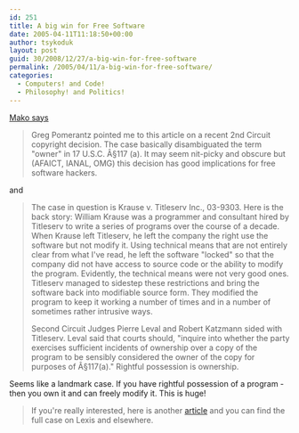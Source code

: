 ```yaml
---
id: 251
title: A big win for Free Software
date: 2005-04-11T11:18:50+00:00
author: tsykoduk
layout: post
guid: 30/2008/12/27/a-big-win-for-free-software
permalink: /2005/04/11/a-big-win-for-free-software/
categories:
  - Computers! and Code!
  - Philosophy! and Politics!
---
```

<p><a href="http://mako.yukidoke.org/copyrighteous/ip/20050410-00.html">Mako says</a></p>


<blockquote>Greg Pomerantz pointed me to this article on a recent 2nd Circuit copyright decision. The case basically disambiguated the term "owner" in 17 U.S.C. Â§117 (a). It may seem nit-picky and obscure but (AFAICT, <span class="caps">IANAL</span>, OMG) this decision has good implications for free software hackers.</blockquote>

<p>and</p>


<blockquote>The case in question is Krause v. Titleserv Inc., 03-9303. Here is the back story: William Krause was a programmer and consultant hired by Titleserv to write a series of programs over the course of a decade. When Krause left Titleserv, he left the company the right use the software but not modify it. Using technical means that are not entirely clear from what I've read, he left the software "locked" so that the company did not have access to source code or the ability to modify the program. Evidently, the technical means were not very good ones. Titleserv managed to sidestep these restrictions and bring the software back into modifiable source form. They modified the program to keep it working a number of times and in a number of sometimes rather intrusive ways.

<p>Second Circuit Judges Pierre Leval and Robert Katzmann sided with Titleserv. Leval said that courts should, "inquire into whether the party exercises sufficient incidents of ownership over a copy of the program to be sensibly considered the owner of the copy for purposes of Â§117(a)." Rightful possession is ownership.</blockquote></p>


<p>Seems like a landmark case. If you have rightful possession of a program - then you own it and can freely modify it. This is huge!</p>


<blockquote>If you're really interested, here is another <a href="http://www.nixonpeabody.com/copyright_article.asp?ID=55&#38;PubType=A">article</a> and you can find the full case on Lexis and elsewhere.</blockquote>